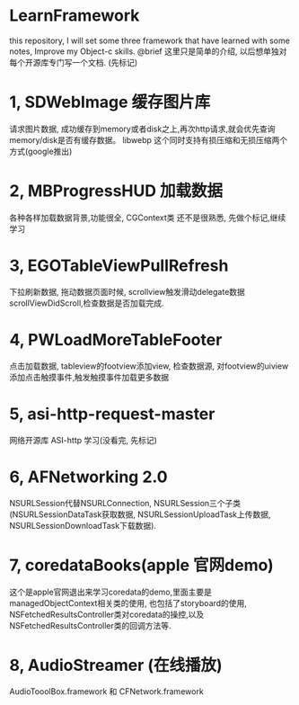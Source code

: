 LearnFramework
==============

this repository, I will set some three framework that have learned with some notes, Improve my Object-c skills. 
 @brief  这里只是简单的介绍, 以后想单独对每个开源库专门写一个文档. (先标记)

1, SDWebImage 缓存图片库
==============
请求图片数据, 成功缓存到memory或者disk之上,再次http请求,就会优先查询memory/disk是否有缓存数据。 
libwebp 这个同时支持有损压缩和无损压缩两个方式(google推出)

2, MBProgressHUD 加载数据
=============
各种各样加载数据背景,功能很全, CGContext类 还不是很熟悉, 先做个标记,继续学习

3, EGOTableViewPullRefresh
=============
下拉刷新数据, 拖动数据页面时候, scrollview触发滑动delegate数据scrollViewDidScroll,检查数据是否加载完成.

4, PWLoadMoreTableFooter
=============
点击加载数据, tableview的footview添加view, 检查数据源, 对footview的uiview添加点击触摸事件,触发触摸事件加载更多数据

5, asi-http-request-master
=============
网络开源库 ASI-http 学习(没看完, 先标记)

6, AFNetworking 2.0
=============
NSURLSession代替NSURLConnection, NSURLSession三个子类(NSURLSessionDataTask获取数据, NSURLSessionUploadTask上传数据, NSURLSessionDownloadTask下载数据).

7, coredataBooks(apple 官网demo)
=============
这个是apple官网退出来学习coredata的demo,里面主要是managedObjectContext相关类的使用, 也包括了storyboard的使用, NSFetchedResultsController类对coredata的操控,以及NSFetchedResultsController类的回调方法等.

8, AudioStreamer (在线播放)
=============
AudioTooolBox.framework 和 CFNetwork.framework

